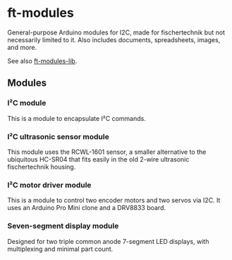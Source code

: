 # ft-modules

General-purpose Arduino modules for I2C, made for fischertechnik but not necessarily limited to it. Also includes documents, spreadsheets, images, and more.

See also [ft-modules-lib](https://github.com/leosdad/ft-modules-lib).

## Modules

### I²C module

This is a module to encapsulate I²C commands.

### I²C ultrasonic sensor module

This module uses the RCWL-1601 sensor, a smaller alternative to the ubiquitous HC-SR04 that fits easily in the old 2-wire ultrasonic fischertechnik housing.

### I²C motor driver module

This is a module to control two encoder motors and two servos via I2C. It uses an Arduino Pro Mini clone and a DRV8833 board.

### Seven-segment display module

Designed for two triple common anode 7-segment LED displays, with multiplexing and minimal part count.

